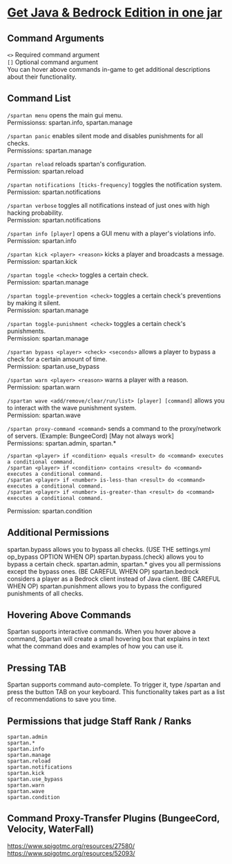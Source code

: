 # <a href="https://www.paypal.com/ncp/payment/EVXKXBD6M5XPC">Get Java & Bedrock Edition in one jar</a>

## Command Arguments
``<>`` Required command argument<br>
``[]`` Optional command argument<br>
You can hover above commands in-game to get additional descriptions about their functionality.


## Command List

``/spartan menu`` opens the main gui menu.<br>
Permissionss: spartan.info, spartan.manage

``/spartan panic`` enables silent mode and disables punishments for all checks.<br>
Permissions: spartan.manage

``/spartan reload`` reloads spartan's configuration.<br>
Permission: spartan.reload

``/spartan notifications [ticks-frequency]`` toggles the notification system.<br>
Permission: spartan.notifications

``/spartan verbose`` toggles all notifications instead of just ones with high hacking probability.<br>
Permission: spartan.notifications

``/spartan info [player]`` opens a GUI menu with a player's violations info.<br>
Permission: spartan.info

``/spartan kick <player> <reason>`` kicks a player and broadcasts a message.<br>
Permission: spartan.kick

``/spartan toggle <check>`` toggles a certain check.<br>
Permission: spartan.manage

``/spartan toggle-prevention <check>`` toggles a certain check's preventions by making it silent.<br>
Permission: spartan.manage

``/spartan toggle-punishment <check>`` toggles a certain check's punishments.<br>
Permission: spartan.manage

``/spartan bypass <player> <check> <seconds>`` allows a player to bypass a check for a certain amount of time.<br>
Permission: spartan.use_bypass

``/spartan warn <player> <reason>`` warns a player with a reason.<br>
Permission: spartan.warn

``/spartan wave <add/remove/clear/run/list> [player] [command]`` allows you to interact with the wave punishment system.<br>
Permission: spartan.wave

``/spartan proxy-command <command>`` sends a command to the proxy/network of servers. (Example: BungeeCord) [May not always work]<br>
Permissions: spartan.admin, spartan.*

```
/spartan <player> if <condition> equals <result> do <command> executes a conditional command.
/spartan <player> if <condition> contains <result> do <command> executes a conditional command.
/spartan <player> if <number> is-less-than <result> do <command> executes a conditional command.
/spartan <player> if <number> is-greater-than <result> do <command> executes a conditional command.
```
Permission: spartan.condition


## Additional Permissions
spartan.bypass allows you to bypass all checks. (USE THE settings.yml op_bypass OPTION WHEN OP)
spartan.bypass.(check) allows you to bypass a certain check.
spartan.admin, spartan.* gives you all permissions except the bypass ones. (BE CAREFUL WHEN OP)
spartan.bedrock considers a player as a Bedrock client instead of Java client. (BE CAREFUL WHEN OP)
spartan.punishment allows you to bypass the configured punishments of all checks.


## Hovering Above Commands
Spartan supports interactive commands. When you hover above a command, Spartan will create a small hovering box that explains in text what the command does and examples of how you can use it.


## Pressing TAB
Spartan supports command auto-complete. To trigger it, type /spartan and press the button TAB on your keyboard. This functionality takes part as a list of recommendations to save you time.


## Permissions that judge Staff Rank / Ranks
```
spartan.admin
spartan.*
spartan.info
spartan.manage
spartan.reload
spartan.notifications
spartan.kick
spartan.use_bypass
spartan.warn
spartan.wave
spartan.condition
```

## Command Proxy-Transfer Plugins (BungeeCord, Velocity, WaterFall)
https://www.spigotmc.org/resources/27580/<br>
https://www.spigotmc.org/resources/52093/

